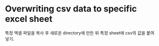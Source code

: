 # Overwriting csv data to specific excel sheet
특정 엑셀 파일을 복사 후 새로운 directory에 만든 뒤 특정 sheet에 csv의 값을 붙여넣기.
